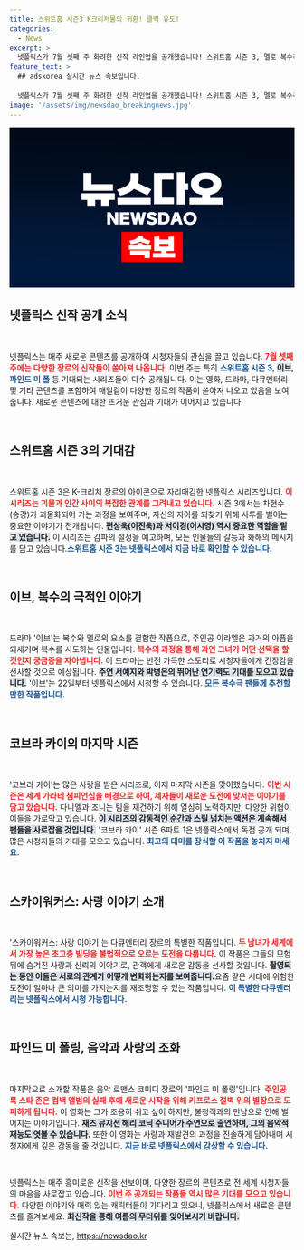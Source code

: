 ```yaml
---
title: 스위트홈 시즌3 K크리처물의 귀환! 클릭 유도!
categories:
  - News
excerpt: >
  넷플릭스가 7월 셋째 주 화려한 신작 라인업을 공개했습니다! 스위트홈 시즌 3, 멜로 복수극 이브, 마지막을 장식할 코브라 카이 등 매일 새로운 콘텐츠가 여러분을 기다립니다. 주말, 감동과 스릴이 넘치는 이야기 속으로 들어가 보세요!
feature_text: >
  ## adskorea 실시간 뉴스 속보입니다.

  넷플릭스가 7월 셋째 주 화려한 신작 라인업을 공개했습니다! 스위트홈 시즌 3, 멜로 복수극 이브, 마지막을 장식할 코브라 카이 등 매일 새로운 콘텐츠가 여러분을 기다립니다. 주말, 감동과 스릴이 넘치는 이야기 속으로 들어가 보세요!
image: '/assets/img/newsdao_breakingnews.jpg'
---
```


<p><img src="/assets/img/newsdao_breakingnews.jpg" alt="adskorea 속보" /></p>

<h2 data-ke-size="size26">넷플릭스 신작 공개 소식</h2>

<p data-ke-size="size16">&nbsp;</p>

<p>넷플릭스는 매주 새로운 콘텐츠를 공개하여 시청자들의 관심을 끌고 있습니다. <b><span style="color: #ee2323;">7월 셋째 주에는 다양한 장르의 신작들이 쏟아져 나옵니다.</span></b> 이번 주는 특히 <b><span style="color: #1a5490;">스위트홈 시즌 3</span></b>, <b><span style="background-color: #21538527;">이브</span></b>, <b><span style="color: #1a5490;">파인드 미 폴</span></b> 등 기대되는 시리즈들이 다수 공개됩니다. 이는 영화, 드라마, 다큐멘터리 및 기타 콘텐츠를 포함하여 매일같이 다양한 장르의 작품이 쏟아져 나오고 있음을 보여줍니다. 새로운 콘텐츠에 대한 뜨거운 관심과 기대가 이어지고 있습니다.</p>

<p data-ke-size="size16">&nbsp;</p>

<h2 data-ke-size="size26">스위트홈 시즌 3의 기대감</h2>

<p data-ke-size="size16">&nbsp;</p>

<p>스위트홈 시즌 3은 K-크리처 장르의 아이콘으로 자리매김한 넷플릭스 시리즈입니다. <b><span style="color: #ee2323;">이 시리즈는 괴물과 인간 사이의 복잡한 관계를 그려내고 있습니다.</span></b> 시즌 3에서는 차현수(송강)가 괴물화되어 가는 과정을 보여주며, 자신의 자아를 되찾기 위해 사투를 벌이는 중요한 이야기가 전개됩니다. <b><span style="background-color: #21538527;">편상욱(이진욱)과 서이경(이시영) 역시 중요한 역할을 맡고 있습니다.</span></b> 이 시리즈는 감파의 절정을 예고하며, 모든 인물들의 갈등과 화해의 메시지를 담고 있습니다.<b><span style="color: #1a5490;">스위트홈 시즌 3는 넷플릭스에서 지금 바로 확인할 수 있습니다.</span></b></p>

<p data-ke-size="size16">&nbsp;</p>

<h2 data-ke-size="size26">이브, 복수의 극적인 이야기</h2>

<p data-ke-size="size16">&nbsp;</p>

<p>드라마 '이브'는 복수와 멜로의 요소를 결합한 작품으로, 주인공 이라엘은 과거의 아픔을 되새기며 복수를 시도하는 인물입니다. <b><span style="color: #ee2323;">복수의 과정을 통해 과연 그녀가 어떤 선택을 할 것인지 궁금증을 자아냅니다.</span></b> 이 드라마는 반전 가득한 스토리로 시청자들에게 긴장감을 선사할 것으로 예상됩니다. <b><span style="background-color: #21538527;">주연 서예지와 박병은의 뛰어난 연기력도 기대를 모으고 있습니다.</span></b> '이브'는 22일부터 넷플릭스에서 시청할 수 있습니다. <b><span style="color: #1a5490;">모든 복수극 팬들께 추천할 만한 작품입니다.</span></b></p>

<p data-ke-size="size16">&nbsp;</p>

<h2 data-ke-size="size26">코브라 카이의 마지막 시즌</h2>

<p data-ke-size="size16">&nbsp;</p>

<p>'코브라 카이'는 많은 사랑을 받은 시리즈로, 이제 마지막 시즌을 맞이했습니다. <b><span style="color: #ee2323;">이번 시즌은 세계 가라테 챔피언십을 배경으로 하여, 제자들이 새로운 도전에 맞서는 이야기를 담고 있습니다.</span></b> 다니엘과 조니는 팀을 재건하기 위해 열심히 노력하지만, 다양한 위협이 이들을 가로막고 있습니다. <b><span style="background-color: #21538527;">이 시리즈의 감동적인 순간과 스릴 넘치는 액션은 계속해서 팬들을 사로잡을 것입니다.</span></b> '코브라 카이' 시즌 6파트 1은 넷플릭스에서 독점 공개 되며, 많은 시청자들의 기대를 모으고 있습니다. <b><span style="color: #1a5490;">최고의 대미를 장식할 이 작품을 놓치지 마세요.</span></b></p>

<p data-ke-size="size16">&nbsp;</p>

<h2 data-ke-size="size26">스카이워커스: 사랑 이야기 소개</h2>

<p data-ke-size="size16">&nbsp;</p>

<p>'스카이워커스: 사랑 이야기'는 다큐멘터리 장르의 특별한 작품입니다. <b><span style="color: #ee2323;">두 남녀가 세계에서 가장 높은 초고층 빌딩을 불법적으로 오르는 도전을 다룹니다.</span></b> 이 작품은 그들의 모험 뒤에 숨겨진 사랑과 신뢰의 이야기로, 관객에게 새로운 감동을 선사할 것입니다. <b><span style="background-color: #21538527;">촬영되는 동안 이들은 서로의 관계가 어떻게 변화하는지를 보여줍니다.</span></b>요즘 같은 시대에 위험한 도전이 얼마나 큰 의미를 가지는지를 재조명할 수 있는 작품입니다. <b><span style="color: #1a5490;">이 특별한 다큐멘터리는 넷플릭스에서 시청 가능합니다.</span></b></p>

<p data-ke-size="size16">&nbsp;</p>

<h2 data-ke-size="size26">파인드 미 폴링, 음악과 사랑의 조화</h2>

<p data-ke-size="size16">&nbsp;</p>

<p>마지막으로 소개할 작품은 음악 로맨스 코미디 장르의 '파인드 미 폴링'입니다. <b><span style="color: #ee2323;">주인공 록 스타 존은 컴백 앨범의 실패 후에 새로운 시작을 위해 키프로스 절벽 위의 별장으로 도피하게 됩니다.</span></b> 이 영화는 그가 조용히 쉬고 싶어 하지만, 불청객과의 만남으로 인해 벌어지는 이야기입니다. <b><span style="background-color: #21538527;">재즈 뮤지션 해리 코닉 주니어가 주연으로 출연하며, 그의 음악적 재능도 엿볼 수 있습니다.</span></b> 또한 이 영화는 사랑과 재발견의 과정을 진솔하게 담아내며 시청자에게 깊은 감동을 줄 것입니다. <b><span style="color: #1a5490;">지금 바로 넷플릭스에서 감상할 수 있습니다.</span></b></p>

<p data-ke-size="size16">&nbsp;</p>

<p>넷플릭스는 매주 흥미로운 신작을 선보이며, 다양한 장르의 콘텐츠로 전 세계 시청자들의 마음을 사로잡고 있습니다. <b><span style="color: #ee2323;">이번 주 공개되는 작품들 역시 많은 기대를 모으고 있습니다.</span></b> 다양한 이야기와 매력 있는 캐릭터들이 기다리고 있으니, 넷플릭스에서 새로운 콘텐츠를 즐겨보세요. <b><span style="background-color: #21538527;">최신작을 통해 여름의 무더위를 잊어보시기 바랍니다.</span></b></p>
실시간 뉴스 속보는, <a href="https://newsdao.kr" rel="dofollow">https://newsdao.kr</a>


